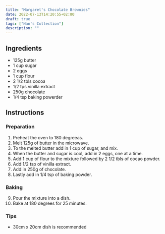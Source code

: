 ```yaml
---
title: "Margaret's Chocolate Brownies"
date: 2022-07-13T14:20:55+02:00
draft: true
tags: ["Nan's Collection"]
description: ""
---
```


## Ingredients

- 125g  butter
- 1 cup sugar
- 2     eggs
- 1 cup flour
- 2 1/2 tbls cocoa
- 1/2 tps vinilla extract
- 250g  chocolate
- 1/4 tsp  baking powerder

## Instructions

### Preparation

1. Preheat the oven to 180 degreeas.
2. Melt 125g of butter in the microwave.
3. To the melted butter add in 1 cup of sugar, and mix.
4. When the butter and sugar is cool, add in 2 eggs, one at a time.
5. Add 1 cup of flour to the mixture followed by 2 1/2 tbls of cocao powder.
6. Add 1/2 tsp of vinilla extract.
7. Add in 250g of chocolate.
8. Lastly add in 1/4 tsp of baking powder.

### Baking
9. Pour the mixture into a dish. 
10. Bake at 180 degrees for 25 minutes. 

### Tips
- 30cm x 20cm dish is recommended
